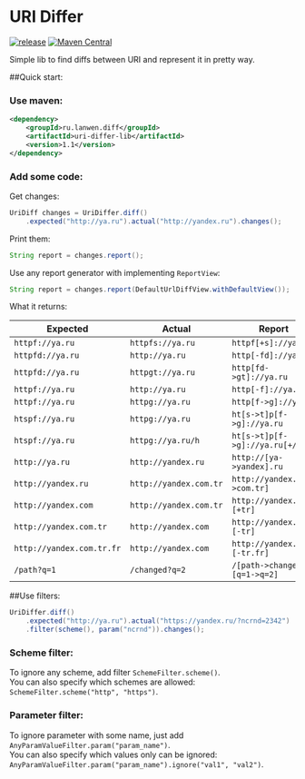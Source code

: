 URI Differ
===========

[![release](http://github-release-version.herokuapp.com/github/yandex-qatools/uri-differ/release.png?style=flat)](https://github.com/yandex-qatools/uri-differ/releases/latest)
[![Maven Central](https://maven-badges.herokuapp.com/maven-central/ru.lanwen.diff/uri-differ-lib/badge.png?style=flat)](https://maven-badges.herokuapp.com/maven-central/ru.lanwen.diff/uri-differ-lib)


Simple lib to find diffs between URI and represent it in pretty way.

##Quick start: 
  
### Use maven:
```xml
<dependency>
    <groupId>ru.lanwen.diff</groupId>
    <artifactId>uri-differ-lib</artifactId>
    <version>1.1</version>
</dependency>
```  

### Add some code:  

Get changes:  
```java
UriDiff changes = UriDiffer.diff()
    .expected("http://ya.ru").actual("http://yandex.ru").changes();
```

Print them: 
```java
String report = changes.report();
```

Use any report generator with implementing `ReportView`:
```java
String report = changes.report(DefaultUrlDiffView.withDefaultView());
```

What it returns:  

| Expected  | Actual | Report |
| ------------------------ | -------------------- | ---------------------------- |
| `httpf://ya.ru`            | `httpfs://ya.ru`       | `httpf[+s]://ya.ru`            |
| `httpfd://ya.ru`           | `http://ya.ru`         | `http[-fd]://ya.ru`            |  
| `httpfd://ya.ru`           | `httpgt://ya.ru`       | `http[fd->gt]://ya.ru`         |  
| `httpf://ya.ru`            | `http://ya.ru`         | `http[-f]://ya.ru`             |  
| `httpf://ya.ru`            | `httpg://ya.ru`        | `http[f->g]://ya.ru`           |  
| `htspf://ya.ru`            | `httpg://ya.ru`        | `ht[s->t]p[f->g]://ya.ru`      |  
| `htspf://ya.ru`            | `httpg://ya.ru/h`      | `ht[s->t]p[f->g]://ya.ru[+/h]` |  
| `http://ya.ru`             | `http://yandex.ru`     | `http://[ya->yandex].ru`       |  
| `http://yandex.ru`         | `http://yandex.com.tr` | `http://yandex.[ru->com.tr]`   |  
| `http://yandex.com`        | `http://yandex.com.tr` | `http://yandex.com.[+tr]`      |  
| `http://yandex.com.tr`     | `http://yandex.com`    | `http://yandex.com.[-tr]`      |  
| `http://yandex.com.tr.fr`  | `http://yandex.com`    | `http://yandex.com.[-tr.fr]`   |  
| `/path?q=1`                | `/changed?q=2`         | `/[path->changed]?[q=1->q=2]`  |  

##Use filters:

```java
UriDiffer.diff()
    .expected("http://ya.ru").actual("https://yandex.ru/?ncrnd=2342")
    .filter(scheme(), param("ncrnd")).changes();
```

### Scheme filter:

To ignore any scheme, add filter `SchemeFilter.scheme()`.   
You can also specify which schemes are allowed: `SchemeFilter.scheme("http", "https")`.

### Parameter filter:

To ignore parameter with some name, just add `AnyParamValueFilter.param("param_name")`.  
You can also specify which values only can be ignored: `AnyParamValueFilter.param("param_name").ignore("val1", "val2")`.

